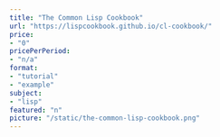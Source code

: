 ```yaml
---
title: "The Common Lisp Cookbook"
url: "https://lispcookbook.github.io/cl-cookbook/"
price: 
- "0"
pricePerPeriod: 
- "n/a"
format: 
- "tutorial"
- "example"
subject: 
- "lisp"
featured: "n"
picture: "/static/the-common-lisp-cookbook.png"
---
```

